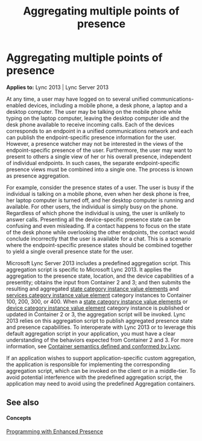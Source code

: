 ﻿---
title: Aggregating multiple points of presence
TOCTitle: Aggregating multiple points of presence
ms:assetid: 59a45fa5-7377-42b7-8ebe-e046371f7b53
ms:mtpsurl: https://msdn.microsoft.com/library/Dn454621(v=office.15)
ms:contentKeyID: 57093180
ms.date: 07/24/2014
mtps_version: v=office.15
---

# Aggregating multiple points of presence


**Applies to:** Lync 2013 | Lync Server 2013

At any time, a user may have logged on to several unified communications-enabled devices, including a mobile phone, a desk phone, a laptop and a desktop computer. The user may be talking on the mobile phone while typing on the laptop computer, leaving the desktop computer idle and the desk phone available to receive incoming calls. Each of the devices corresponds to an endpoint in a unified communications network and each can publish the endpoint-specific presence information for the user. However, a presence watcher may not be interested in the views of the endpoint-specific presence of the user. Furthermore, the user may want to present to others a single view of her or his overall presence, independent of individual endpoints. In such cases, the separate endpoint-specific presence views must be combined into a single one. The process is known as presence aggregation.

For example, consider the presence states of a user. The user is busy if the individual is talking on a mobile phone, even when her desk phone is free, her laptop computer is turned off, and her desktop computer is running and available. For other users, the individual is simply busy on the phone. Regardless of which phone the individual is using, the user is unlikely to answer calls. Presenting all the device-specific presence state can be confusing and even misleading. If a contact happens to focus on the state of the desk phone while overlooking the other endpoints, the contact would conclude incorrectly that the user is available for a chat. This is a scenario where the endpoint-specific presence states should be combined together to yield a single overall presence state for the user.

Microsoft Lync Server 2013 includes a predefined aggregation script. This aggregation script is specific to Microsoft Lync 2013. It applies the aggregation to the presence state, location, and the device capabilities of a presentity; obtains the input from Container 2 and 3; and then submits the resulting and aggregated [state category instance value elements](state-category-instance-value-elements.md) and [services category instance value element](services-category-instance-value-element.md) category instances to Container 100, 200, 300, or 400. When a [state category instance value elements](state-category-instance-value-elements.md) or [device category instance value element](device-category-instance-value-element.md) category instance is published or updated in Container 2 or 3, the aggregation script will be invoked. Lync 2013 relies on this aggregation script to publish aggregated presence state and presence capabilities. To interoperate with Lync 2013 or to leverage this default aggregation script in your application, you must have a clear understanding of the behaviors expected from Container 2 and 3. For more information, see [Container semantics defined and conformed by Lync](container-semantics-defined-and-conformed-by-lync.md).

If an application wishes to support application-specific custom aggregation, the application is responsible for implementing the corresponding aggregation script, which can be invoked on the client or in a middle-tier. To avoid potential interference with the predefined aggregation script, the application may need to avoid using the predefined Aggregation containers.

## See also

#### Concepts

[Programming with Enhanced Presence](programming-with-enhanced-presence.md)


